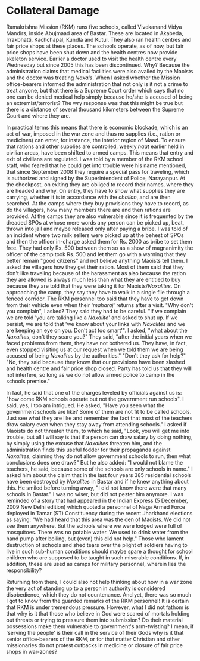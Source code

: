 # Collateral Damage

Ramakrishna Mission (RKM) runs five
schools, called Vivekanand Vidya Mandirs,
inside Abujmaad area of Bastar. These are
located in Akabeda, Irrakbhatti, Kachchapal,
Kundla and Kutul. They also ran health
centres and fair price shops at these places.
The schools operate, as of now, but fair
price shops have been shut down and the
health centres now provide skeleton service.
Earlier a doctor used to visit the health
centre every Wednesday but since 2005 this
has been discontinued. Why? Because the
administration claims that medical facilities
were also availed by the Maoists and the
doctor was treating _Naxals_. When I asked
whether the Mission office-bearers informed
the administration that not only is it not a
crime to treat anyone, but that there is a
Supreme Court order which says that no one
can be denied medical help simply because
he/she is accused of being an
extremist/terrorist? The wry response was
that this might be true but there is a distance
of several thousand kilometers between the
Supreme Court and where they are.

In practical terms this means that there is
economic blockade, which is an act of war,
imposed in the war zone and thus no
supplies (i.e., ration or medicines) can enter,
for instance, the interior region of Maad. To
ensure that rations and other supplies are
controlled, weekly _haat_ earlier held in civilian
areas, have been shifted to armed camps.
This means that entry and exit of civilians
are regulated. I was told by a member of the
RKM school staff, who feared that he could
get into trouble were his name mentioned,
that since September 2008 they require a
special pass for traveling, which is
authorized and signed by the
Superintendent of Police, Narayanpur. At the
checkpost, on exiting they are obliged to
record their names, where they are headed
and why. On entry, they have to show what
supplies they are carrying, whether it is in
accordance with the _challan_, and are then
searched. At the camps where they buy
provisions they have to record, as do the
villagers, how many members there are and
then rations are provided. At the camps they
are also vulnerable since it is frequented by
the dreaded SPOs at whose mere words
any person can be picked up, beat, thrown
into jail and maybe released only after
paying a bribe. I was told of an incident
where two milk sellers were picked up at the
behest of SPOs and then the officer in-charge
asked them for Rs. 2000 as bribe to
set them free. They had only Rs. 500
between them so as a show of magnanimity
the officer of the camp took Rs. 500 and let
them go with a warning that they better
remain "good citizens" and not believe
anything Maoists tell them. I asked the
villagers how they get their ration. Most of
them said that they don't like traveling
because of the harassment as also because
the ration they are allowed is always much
less than what they are entitled to buy
because they are told that they were taking
it for Maoists/_Naxalites_. On approaching the
camp, they say they have to walk in a single
file through a fenced corridor. The RKM
personnel too said that they have to get
down from their vehicle even when their
'_maharaj_' returns after a visit. "Why don't you
complain", I asked? They said they had to
be careful. "If we complain we are told 'you
are talking like a _Naxalite_' and asked to shut
up. If we persist, we are told that 'we know
about your links with _Naxalites_ and we are
keeping an eye on you. Don't act too
smart'". I asked, "what about the _Naxalites_,
don't they scare you?" They said, "after the
initial years when we faced problems from
them, they have not bothered us. They
have, in fact, even stopped visiting us at our
request when we told them we are being
accused of being _Naxalites_ by the
authorities." "Don't they ask for help?" "No,
they said because they know that our
provisions have been slashed and health
centre and fair price shop closed. Party has
told us that they will not interfere, so long as
we do not allow armed police to camp in the
schools premise."

In fact, he said that one of the charges
leveled by officials against us is: "how come
RKM schools operate but not the
government run schools". I said, yes, I too
am intrigued. He asked, "Have you seen
what the government schools are like?
Some of them are not fit to be called
schools. Just see what they are like and
remember the fact that most of the teachers
draw salary even when they stay away from
attending schools." I asked if Maoists do not
threaten them, to which he said, "Look, you
will get me into trouble, but all I will say is
that if a person can draw salary by doing
nothing, by simply using the excuse that
_Naxalites_ threaten him, and the
administration finds this useful fodder for
their propaganda against _Naxalites_, claiming
they do not allow government schools to
run, then what conclusions does one draw?"
But he also added: "I would not blame the
teachers, he said, because some of the
schools are only schools in name." I asked
him about the claim that in the last four
years 385 residential schools have been
destroyed by _Naxalites_ in Bastar and if he
knew anything about this. He smiled before
turning away, "I did not know there were that
many schools in Bastar." I was no wiser, but
did not pester him anymore. I was reminded
of a story that had appeared in the Indian
Express (5 December, 2009 New Delhi
edition) which quoted a personnel of Naga
Armed Force deployed in Tamar (ST)
Constituency during the recent Jharkhand
elections as saying: "We had heard that this
area was the den of Maoists. We did not see
them anywhere. But the schools where we
were lodged were full of mosquitoes. There
was no potable water. We used to drink
water from the hand pump after boiling, but
(even) this did not help." Those who lament
destruction of schools and shed tears over
the plight of soldiers having to live in such
sub-human conditions should maybe spare
a thought for school children who are
supposed to be taught in such miserable
conditions. If, in addition, these are used as
camps for military personnel, wherein lies
the responsibility?

Returning from there, I could also not help
thinking about how in a war zone the very
act of standing up to a person in authority is
considered disobedience, which they do not
countenance. And yet, there was so much I
got to know from the guarded remarks of the
RKM personnel! It is certain that RKM is
under tremendous pressure. However, what
I did not fathom is that why is it that those
who believe in God were scared of mortals
holding out threats or trying to pressure
them into submission? Do their material
possessions make them vulnerable to
government's arm-twisting? I mean, if
'serving the people' is their call in the service
of their Gods why is it that senior
office-bearers of the RKM, or for that matter
Christian and other missionaries do not
protest cutbacks in medicine or closure of
fair price shops in war-zones?
